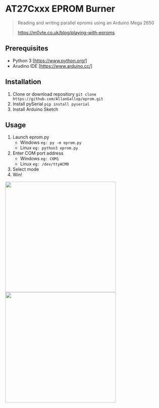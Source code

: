 # AT27Cxxx EPROM Burner
> Reading and writing parallel eproms using an Arduino Mega 2650
>
> <a href="https://m0vte.co.uk/blog/playing-with-eproms">https://m0vte.co.uk/blog/playing-with-eproms</a>

## Prerequisites
* Python 3 [https://www.python.org/]
* Arudino IDE [https://www.arduino.cc/]

## Installation
1. Clone or download repository ```git clone https://github.com/AllanGallop/eprom.git```
2. Install pySerial ```pip install pyserial```
3. Install Arduino Sketch

## Usage
1.  Launch eprom.py
    * Windows ```eg: py -m eprom.py```
    * Linux ```eg: python3 eprom.py```
2. Enter COM port address
    * Windows ```eg: COM1```
    * Linux ```eg: /dev/ttyACM0```
3. Select mode
4. Win!

<img src="https://www.m0vte.co.uk/blog/wp-content/uploads/2020/02/Eprom_27c010_test.png" height="350">
<img src="https://www.m0vte.co.uk/blog/wp-content/uploads/2020/02/Eprom_27c010.png" height="350">
